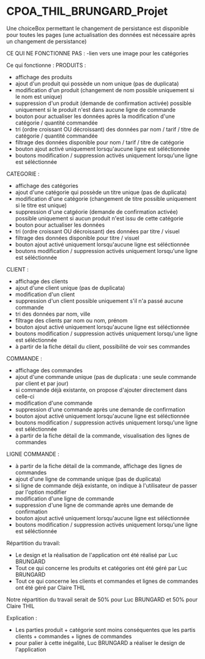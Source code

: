 # CPOA_THIL_BRUNGARD_Projet
Une choiceBox permettant le changement de persistance est disponible pour toutes les pages (une actualisation des données est nécessaire après un changement de persistance)

CE QUI NE FONCTIONNE PAS :
-lien vers une image pour les catégories

Ce qui fonctionne :
PRODUITS :
- affichage des produits
- ajout d'un produit qui possède un nom unique (pas de duplicata)
- modification d'un produit (changement de nom possible uniquement si le nom est unique)
- suppression d'un produit (demande de confirmation activée)  possible uniquement si le produit n'est dans aucune ligne de commande
- bouton pour actualiser les données après la modification d'une catégorie / quantité commandée
- tri (ordre croissant OU décroissant) des données par nom / tarif / titre de catégorie / quantité commandée
- filtrage des données disponible pour nom / tarif / titre de catégorie
- bouton ajout activé uniquement lorsqu'aucune ligne est séléctionnée
- boutons modification / suppression activés uniquement lorsqu'une ligne est séléctionnée


CATEGORIE : 
- affichage des catégories
- ajout d'une catégorie qui possède un titre unique (pas de duplicata)
- modification d'une catégorie (changement de titre possible uniquement si le titre est unique)
- suppression d'une catgéorie (demande de confirmation activée) possible uniquement si aucun produit n'est issu de cette catégorie
- bouton pour actualiser les données
- tri (ordre croissant OU décroissant) des données par titre / visuel
- filtrage des données disponible pour titre / visuel
- bouton ajout activé uniquement lorsqu'aucune ligne est séléctionnée
- boutons modification / suppression activés uniquement lorsqu'une ligne est séléctionnée


CLIENT : 
- affichage des clients
- ajout d'une client unique (pas de duplicata)
- modification d'un client 
- suppression d'un client possible uniquement s'il n'a passé aucune commande
- tri des données par nom, ville
- filtrage des clients par nom ou nom, prénom
- bouton ajout activé uniquement lorsqu'aucune ligne est séléctionnée
- boutons modification / suppression activés uniquement lorsqu'une ligne est séléctionnée
- à partir de la fiche détail du client, possibilité de voir ses commandes

COMMANDE : 
- affichage des commandes
- ajout d'une commande unique (pas de duplicata : une seule commande par client et par jour)
- si commande déjà existante, on propose d'ajouter directement dans celle-ci
- modification d'une commande
- suppression d'une commande après une demande de confirmation
- bouton ajout activé uniquement lorsqu'aucune ligne est séléctionnée
- boutons modification / suppression activés uniquement lorsqu'une ligne est séléctionnée
- à partir de la fiche détail de la commande, visualisation des lignes de commandes

 LIGNE COMMANDE : 
- à partir de la fiche détail de la commande, affichage des lignes de commandes
- ajout d'une ligne de commande unique (pas de duplicata)
- si ligne de commande déjà existante, on indique à l'utilisateur de passer par l'option modifier
- modification d'une ligne de commande
- suppression d'une ligne de commande après une demande de confirmation
- bouton ajout activé uniquement lorsqu'aucune ligne est séléctionnée
- boutons modification / suppression activés uniquement lorsqu'une ligne est séléctionnée


Répartition du travail:
- Le design et la réalisation de l'application ont été réalisé par Luc BRUNGARD
- Tout ce qui concerne les produits et catégories ont été géré par Luc BRUNGARD
- Tout ce qui concerne les clients et commandes et lignes de commandes ont été géré par Claire THIL

Notre répartition du travail serait de 50% pour Luc BRUNGARD et 50% pour Claire THIL 

Explication :
- Les parties produit + catégorie sont moins conséquentes que les partis clients + commandes + lignes de commandes
- pour palier à cette inégalité, Luc BRUNGARD a réaliser le design de l'application 
